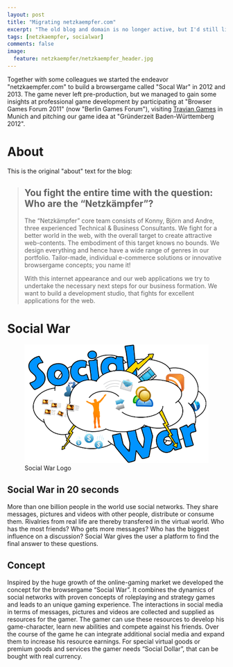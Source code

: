 ```yaml
---
layout: post
title: "Migrating netzkaempfer.com"
excerpt: "The old blog and domain is no longer active, but I'd still like to keep my old articles about web-based game development."
tags: [netzkaempfer, socialwar]
comments: false
image:
  feature: netzkaempfer/netzkaempfer_header.jpg
---
```


Together with some colleagues we started the endeavor "netzkaempfer.com" to build a browsergame called "Socal War" in 2012 and 2013. The game never left pre-production, but we managed to gain some insights at professional game development by participating at "Browser Games Forum 2011" (now "Berlin Games Forum"), visiting [Travian Games](https://www.travian.com) in Munich and pitching our game idea at "Gründerzeit Baden-Württemberg 2012".

# About
This is the original "about" text for the blog:

>## You fight the entire time with the question: Who are the “Netzkämpfer”?
>The “Netzkämpfer” core team consists of Konny, Björn and Andre, three experienced Technical & Business Consultants. We fight for a better world in the web, with the overall target to create attractive web-contents. The embodiment of this target knows no bounds. We design everything and hence have a wide range of genres in our portfolio. Tailor-made, individual e-commerce solutions or innovative browsergame concepts; you name it!
>
>With this internet appearance and our web applications we try to undertake the necessary next steps for our business formation. We want to build a development studio, that fights for excellent applications for the web.

# Social War
<figure>
  <img src="../images/netzkaempfer/netzkaempfer_socialwar.png" />
  <figcaption>Social War Logo</figcaption>
</figure>

## Social War in 20 seconds
More than one billion people in the world use social networks. They share messages, pictures and videos with other people, distribute or consume them. Rivalries from real life are thereby transfered in the virtual world. Who has the most friends? Who gets more messages? Who has the biggest influence on a discussion? Social War gives the user a platform to find the final answer to these questions.

## Concept
Inspired by the huge growth of the online-gaming market we developed the concept for the browsergame “Social War”. It combines the dynamics of social networks with proven concepts of roleplaying and strategy games and leads to an unique gaming experience. The interactions in social media in terms of messages, pictures and videos are collected and supplied as resources for the gamer. The gamer can use these resources to develop his game-character, learn new abilities and compete against his friends. Over the course of the game he can integrate additional social media and expand them to increase his resource earnings. For special virtual goods or premium goods and services the gamer needs “Social Dollar”, that can be bought with real currency.